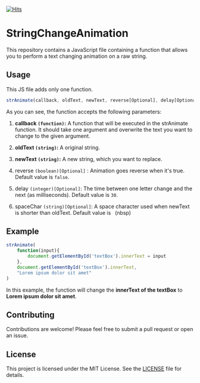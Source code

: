 [![Hits](https://hits.seeyoufarm.com/api/count/incr/badge.svg?url=https%3A%2F%2Fgithub.com%2Fjym0404%2FStringChangeAnimation&count_bg=%23043BB5&title_bg=%23000000&icon=&icon_color=%23FFFFFF&title=hits&edge_flat=false)](https://hits.seeyoufarm.com)
# StringChangeAnimation
This repository contains a JavaScript file containing a function that allows you to perform a text changing animation on a raw string.

## Usage
This JS file adds only one function.
```javascript
strAnimate(callback, oldText, newText, reverse[Optional], delay[Optional], spaceChar[Optional])
```
As you can see, the function accepts the following parameters:
1. **callback `(function)`:** A function that will be executed in the strAnimate function. It should take one argument and overwrite the text you want to change to the given argument.

2. **oldText `(string)`:** A original string.

3. **newText `(string)`:** A new string, which you want to replace.

4. reverse `(boolean)[Optional]` : Animation goes reverse when it's true. Default value is `false`.

5. delay `(integer)[Optional]`: The time between one letter change and the next (as milliseconds). Default value is `30`.

6. spaceChar `(string)[Optional]`: A space character used when newText is shorter than oldText. Default value is ` `(nbsp)

## Example
```javascript
strAnimate(
    function(input){
        document.getElementById('textBox').innerText = input
    },
    document.getElementById('textBox').innerText,
    "Lorem ipsum dolor sit amet"
)
```
In this example, the function will change the **innerText of the textBox** to **Lorem ipsum dolor sit amet**.

## Contributing
Contributions are welcome! Please feel free to submit a pull request or open an issue.

## License
This project is licensed under the MIT License. See the [LICENSE](https://github.com/jym0404/StringChangeAnimation/blob/main/LICENSE.md) file for details.